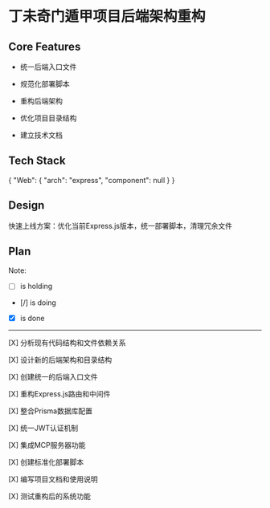 # 丁未奇门遁甲项目后端架构重构

## Core Features

- 统一后端入口文件

- 规范化部署脚本

- 重构后端架构

- 优化项目目录结构

- 建立技术文档

## Tech Stack

{
  "Web": {
    "arch": "express",
    "component": null
  }
}

## Design

快速上线方案：优化当前Express.js版本，统一部署脚本，清理冗余文件

## Plan

Note: 

- [ ] is holding
- [/] is doing
- [X] is done

---

[X] 分析现有代码结构和文件依赖关系

[X] 设计新的后端架构和目录结构

[X] 创建统一的后端入口文件

[X] 重构Express.js路由和中间件

[X] 整合Prisma数据库配置

[X] 统一JWT认证机制

[X] 集成MCP服务器功能

[X] 创建标准化部署脚本

[X] 编写项目文档和使用说明

[X] 测试重构后的系统功能
